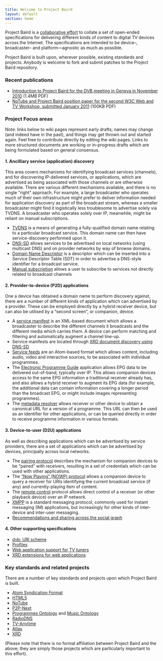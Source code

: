 ```yaml
---
title: Welcome to Project Baird
layout: default
section: home
---
```


Project Baird is a [collaborative effort](/getting-involved/)
to collate a set of open-ended specifications for delivering different kinds
of content to digital TV devices across the Internet. The specifications
are intended to be device–, broadcaster– and platform—agnostic as much
as possible.

Project Baird is built upon, wherever possible, existing standards and
projects. Anybody is welcome to fork and submit patches to the Project
Baird repository.

### Recent publications

* [Introduction to Project Baird for the DVB meeting in Geneva in November 2010](pubs/Baird-DVB-Overview.pdf) (1.4MB PDF)
* [NoTube and Project Baird position paper for the second W3C Web and TV Workshop, submitted January 2011](pubs/notube_baird_webontv_position.pdf) (100KB PDF)

### Project Focus areas

Note: links below to wiki pages represent early drafts; names may change (and indeed
have in the past), and things may get thrown out and started again. Feel free to
contribute directly by editing the wiki pages. Links to more structured documents
are working or in-progress drafts which are being formulated based on general
consensus.

#### 1. Ancilliary service (application) discovery

This area covers mechanisms for identifying broadcast services (channels),
and for discovering IP-delivered services, or applications, which are advertised
as being associated with those channels or are otherwise available. There are
various different mechanisms available, and there is no single "right" approach.
For example, a large broadcaster who operates much of their own infrastructure
might prefer to deliver information needed for application discovery as part of
the broadcast stream, whereas a smaller broadcaster might find it logistically
less troublesome to advertise solely via TVDNS. A broadcaster who operates
solely over IP, meanwhile, might be reliant on manual subscriptions.

* [TVDNS](discovery/tvdns/) is a means of generating a fully-qualified domain name relating to a particular broadcast service. This domain name can then have service-discovery performed upon it.
* [DNS-SD](discovery/bonjour/) allows services to be advertised on local networks (using multicast DNS) and on provider networks by way of browse domains.
* [Domain Name Descriptor](discovery/dnd/) is a descriptor which can be inserted into a Service Descriptor Table (SDT) in order to advertise a DNS-style identifier for a broadcast service.
* [Manual subscription](discovery/subscriptions/) allows a user to subscribe to services not directly related to broadcast channels

#### 2. Provider-to-device (P2D) applications

One a device has obtained a domain name to perform discovery against, there
are a number of different kinds of application which can advertised by a
provider. These can be employed directly by a hybrid receiver device, but
can also be utilised by a “second screen”, or companion, device.

* A [service manifest](http://github.com/nexgenta/Baird/wiki/Service-manifests) is an XML-based document which allows a broadcaster to describe the different channels it broadcasts and the different media which carries them. A device can perform matching and filtering and automatically augment a channel line-up.
* Service manifests are located through [XRD document discovery using DNS-SD](http://github.com/nexgenta/Baird/wiki/XRD-document-discovery-using-DNS-SD)
* [Service feeds](http://github.com/nexgenta/Baird/wiki/Service-feeds) are an Atom-based format which allows content, including audio, video and interactive sources, to be associated with individual programmes.
* The [Electronic Programme Guide](applications/epg/) application allows EPG data to be delivered out-of-band, typically over IP. This allows companion devices access to the same EPG information a traditional receiver already has, and also allows a hybrid receiver to augment its EPG data (for example, the additional data can contain information covering a longer period than the broadcast EPG, or might include images representing programmes).
* The [metadata resolver](http://github.com/nexgenta/Baird/wiki/Metadata-resolver) allows receiver or other device to obtain a canonical URL for a version of a programme. This URL can then be used as an identifier for other applications, or can be queried directly in order to receive programme information in various formats.

#### 3. Device-to-user (D2U) applications

As well as describing applications which can be advertised by service providers, there are a set of applications which can be advertised by devices, principally across local networks.

* The [pairing protocol](http://github.com/nexgenta/Baird/wiki/Pairing-protocol) describes the mechanism for companion devices to be “paired” with receivers, resulting in a set of credentials which can be used with other applications.
* The [“Now Playing” (NOWP) protocol](specs/draft-mcroberts-nowp.html) allows a companion device to query a receiver for URIs identifying the current broadcast service (if any) and currently-playing item of content.
* The [remote control](http://github.com/nexgenta/Baird/wiki/IP-remote-control) protocol allows direct control of a receiver (or other playback device) over an IP network.
* [XMPP](http://github.com/nexgenta/Baird/wiki/XMPP) is a standard messaging protocol, commonly used for instant messaging (IM) applications, but increasingly for other kinds of inter-device and inter-user messaging.
* [Recommendations and sharing across the social graph](http://github.com/nexgenta/Baird/wiki/Social-graph)

#### 4. Other supporting specifications

* [dvb: URI scheme](specs/draft-mcroberts-uri-dvb.html)
* [Profiles](http://github.com/nexgenta/Baird/wiki/Profiles)
* [Web application support for TV tuners](http://github.com/nexgenta/Baird/wiki/Javascript-support-for-tuners)
* [XRD extensions for web applications](http://github.com/nexgenta/Baird/wiki/XRD-extensions-for-web-applications)

### Key standards and related projects

There are a number of key standards and projects upon which Project Baird is
built.

* [Atom Syndication Format](http://atompub.org/)
* [HTML5](http://dev.w3.org/html5/spec/Overview.html)
* [NoTube](http://notube.org/)
* [P2P-Next](http://www.p2p-next.org/)
* [Programmes Ontology](http://www.bbc.co.uk/ontologies/programmes/) and [Music Ontology](http://musicontology.com/)
* [RadioDNS](http://www.radiodns.org/)
* [TV-Anytime](http://www.tv-anytime.org/)
* [Atlas](http://docs.atlasapi.org/)
* [XRD](http://hueniverse.com/xrd/)

(Please note that there is no formal affiliation between Project Baird
and the above; they are simply those projects which are particularly important
to this effort).
